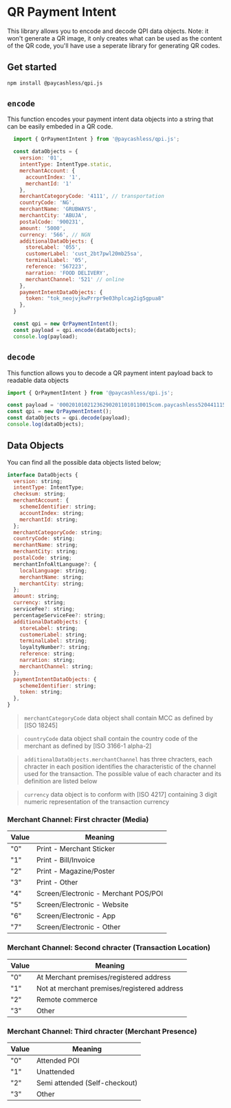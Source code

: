 # QR Payment Intent
This library allows you to encode and decode QPI data objects.
Note: it won't generate a QR image, it only creates what can be used as the content of the QR code, you'll have use a seperate library for generating QR codes.

## Get started
```bash
npm install @paycashless/qpi.js
```

## `encode`
This function encodes your payment intent data objects into a string that can be easily embeded in a QR code.

```js
  import { QrPaymentIntent } from '@paycashless/qpi.js';

  const dataObjects = {
    version: '01',
    intentType: IntentType.static,
    merchantAccount: {
      accountIndex: '1',
      merchantId: '1'
    },
    merchantCategoryCode: '4111', // transportation
    countryCode: 'NG',
    merchantName: 'GRUBWAYS',
    merchantCity: 'ABUJA',
    postalCode: '900231',
    amount: '5000',
    currency: '566', // NGN
    additionalDataObjects: {
      storeLabel: '055',
      customerLabel: 'cust_2bt7pwl20mb25sa',
      terminalLabel: '05',
      reference: '567223',
      narration: 'FOOD DELIVERY',
      merchantChannel: '521' // online
    },
    paymentIntentDataObjects: {
      token: "tok_neojvjkwPrrpr9e03hplcag2ig5gpua8"
    },
  }

  const qpi = new QrPaymentIntent();
  const payload = qpi.encode(dataObjects);
  console.log(payload);
```

## `decode`
This function allows you to decode a QR payment intent payload back to readable data objects

```js
import { QrPaymentIntent } from '@paycashless/qpi.js';

const payload = '000201010212362902011010110015com.paycashless520441115802NG5908GRUBWAYS6005ABUJA6106900231540450005303566627703030550620customer@example.com0702050512PAY_567228030813FOOD DELIVERY110352180590136tok_neojvjkwPrrpr9e03hplcag2ig5gpua80015com.paycashless6304BB14';
const qpi = new QrPaymentIntent();
const dataObjects = qpi.decode(payload);
console.log(dataObjects);
```

## Data Objects
You can find all the possible data objects listed below;

```js
interface DataObjects {
  version: string;
  intentType: IntentType;
  checksum: string;
  merchantAccount: {
    schemeIdentifier: string;
    accountIndex: string;
    merchantId: string;
  };
  merchantCategoryCode: string;
  countryCode: string;
  merchantName: string;
  merchantCity: string;
  postalCode: string;
  merchantInfoAltLanguage?: {
    localLanguage: string;
    merchantName: string;
    merchantCity: string;
  };
  amount: string;
  currency: string;
  serviceFee?: string;
  percentageServiceFee?: string;
  additionalDataObjects: {
    storeLabel: string;
    customerLabel: string;
    terminalLabel: string;
    loyaltyNumber?: string;
    reference: string;
    narration: string;
    merchantChannel: string;
  };
  paymentIntentDataObjects: {
    schemeIdentifier: string;
    token: string;
  },
}
```

> `merchantCategoryCode` data object shall contain MCC as defined by [ISO 18245]

> `countryCode` data object shall contain the country code of the merchant as defined by [ISO 3166-1 alpha-2]

> `additionalDataObjects.merchantChannel` has three chracters, each chracter in each position identifies the characteristic of the channel used for the transaction. The possible value of each character and its definition are listed below

> `currency` data object is to conform with [ISO 4217] containing 3 digit numeric representation of the transaction currency

### Merchant Channel: First chracter (Media)

| Value      | Meaning |
| ----------- | ----------- |
| "0" | Print - Merchant Sticker |
| "1" | Print - Bill/Invoice |
| "2" | Print - Magazine/Poster |
| "3" | Print - Other |
| "4" | Screen/Electronic - Merchant POS/POI |
| "5" | Screen/Electronic - Website |
| "6" | Screen/Electronic - App |
| "7" | Screen/Electronic - Other |

### Merchant Channel: Second chracter (Transaction Location)

| Value      | Meaning |
| ----------- | ----------- |
| "0" | At Merchant premises/registered address |
| "1" | Not at merchant premises/registered address |
| "2" | Remote commerce |
| "3" | Other |

### Merchant Channel: Third chracter (Merchant Presence)

| Value      | Meaning |
| ----------- | ----------- |
| "0" | Attended POI |
| "1" | Unattended |
| "2" | Semi attended (Self-checkout) |
| "3" | Other |